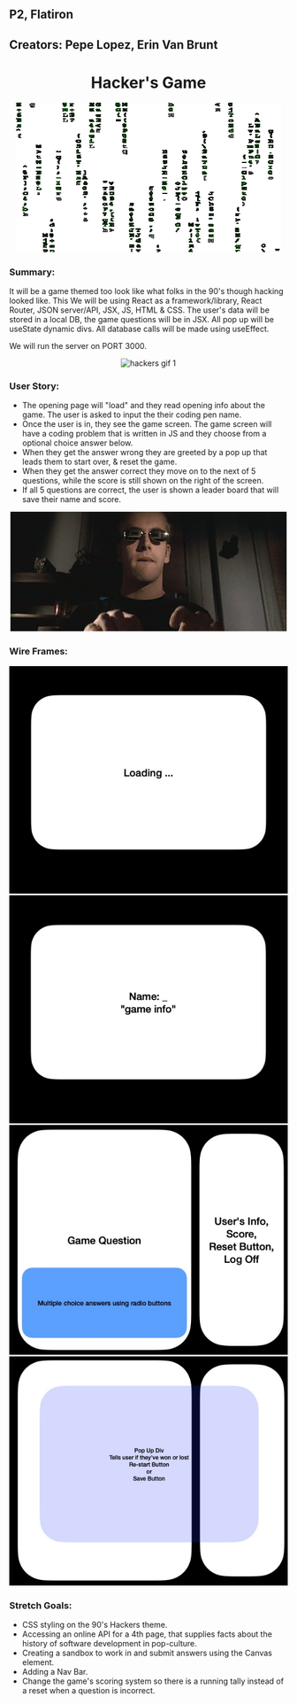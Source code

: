 ## P2, Flatiron

## Creators: Pepe Lopez, Erin Van Brunt

<center>

# Hacker's Game

</center>
<p align="center" height="50%">
<img src="images/matrixgif.gif" alt="code gif"/>
</p>

### Summary:

It will be a game themed too look like what folks in the 90's though hacking looked like. This
We will be using React as a framework/library, React Router, JSON server/API, JSX, JS, HTML & CSS. The user's data will be stored in a local DB, the game questions will be in JSX. All pop up will be useState dynamic divs. All database calls
will be made using useEffect.

We will run the server on PORT 3000.

<p align="center">
<img src="images/hackers2.webp" alt="hackers gif 1"/>
</p>

### User Story:

- The opening page will "load" and they read opening info about the game. The user is asked to input the
  their coding pen name.
- Once the user is in, they see the game screen. The game screen will have a coding problem that
  is written in JS and they choose from a optional choice answer below.
- When they get the answer wrong they are greeted by a pop up that leads them to start over, & reset the game.
- When they get the answer correct they move on to the next of 5 questions, while the score is still
  shown on the right of the screen.
- If all 5 questions are correct, the user is shown a leader board that will save their name and score.

<p align="center">
<img src="images/hackers.gif" alt="hackers gif 2"/>
</p>

### Wire Frames:

<p align="center">
<img src="images/wireframes/w1.jpg" alt="wire frame 1"/>
<img src="images/wireframes/w2.jpg" alt="wire frame 2"/>
<img src="images/wireframes/w3.jpg" alt="wire frame 3"/>
<img src="images/wireframes/w4.jpg" alt="wire frame 4"/>
</p>

### Stretch Goals:

- CSS styling on the 90's Hackers theme.
- Accessing an online API for a 4th page, that supplies facts about the history of software development in pop-culture.
- Creating a sandbox to work in and submit answers using the Canvas element.
- Adding a Nav Bar.
- Change the game's scoring system so there is a running tally instead of a reset when a question is incorrect.
